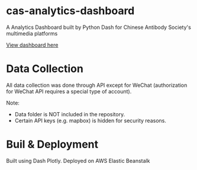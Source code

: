 # cas-analytics-dashboard
A Analytics Dashboard built by Python Dash for Chinese Antibody Society's multimedia platforms

[View dashboard here](https://analytics.chineseantibody-dev.org/)

# Data Collection
All data collection was done through API except for WeChat (authorization for WeChat API requires a special type of account).

Note: 
- Data folder is NOT included in the repository. 
- Certain API keys (e.g. mapbox) is hidden for security reasons. 


# Buil & Deployment
Built using Dash Plotly. Deployed on AWS Elastic Beanstalk

